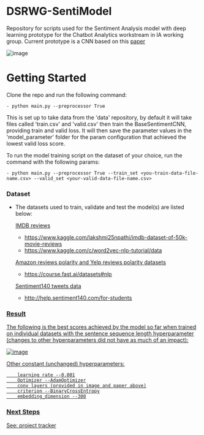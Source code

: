 # DSRWG-SentiModel
Repository for scripts used for the Sentiment Analysis model with deep learning prototype for the Chatbot Analytics workstream in IA working group.
Current prototype is a CNN based on this [paper](https://arxiv.org/ftp/arxiv/papers/2006/2006.03541.pdf)

![image](https://user-images.githubusercontent.com/50050912/157023128-fa016fbe-f2c5-463e-b900-2120301690f2.png)


# Getting Started

Clone the repo and run the following command:

    - python main.py --preprocessor True			

This is set up to take data from the 'data' repository, by default it will take files called 'train.csv' and 'valid.csv' then train the BaseSentimentCNN,
providing train and valid loss. It will then save the parameter values in the 'model_parameter' folder for the param configuration that achieved the lowest
valid loss score.

To run the model training script on the dataset of your choice, run the command with the following params:

    - python main.py --preprocessor True --train_set <you-train-data-file-name.csv> --valid_set <your-valid-data-file-name.csv>

### Dataset
- The datasets used to train, validate and test the model(s) are listed below:
    
    <u>IMDB reviews<u>
    - https://www.kaggle.com/lakshmi25npathi/imdb-dataset-of-50k-movie-reviews
    - https://www.kaggle.com/c/word2vec-nlp-tutorial/data
  
    <u>Amazon reviews polarity and Yelp reviews polarity datasets<u>
    - https://course.fast.ai/datasets#nlp
  
    <u>Sentiment140 tweets data<u>
    - http://help.sentiment140.com/for-students
      
        
### Result
The following is the best scores achieved by the model so far when trained on individual datasets with the sentence sequence length hyperparameter (changes to other hyperparameters did not have as much of an impact):
     
![image](https://user-images.githubusercontent.com/50050912/161446073-a0860c33-2aea-410d-8ec7-666d7ed32a33.png)


Other constant (unchanged) hyperparameters:
        
        learning rate --0.001
        Optimizer --AdamOptimizer
        conv layers (provided in image and paper above)
        criterion --BinaryCrossEntropy
        embedding_dimension --300

            
### Next Steps
See: [project tracker](https://capgemini.sharepoint.com/:x:/r/sites/DataScienceResearchDSRWG/Shared%20Documents/General/project_tracker.xlsx?d=w0033b3549f974dbc89cb0a711a0c8e73&csf=1&web=1&e=x7JwJK)

